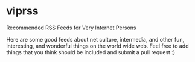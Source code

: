# viprss
Recommended RSS Feeds for Very Internet Persons

Here are some good feeds about net culture, intermedia, and other fun, interesting, and wonderful things on the world wide web. Feel free to add things that you think should be included and submit a pull request :&#41;
